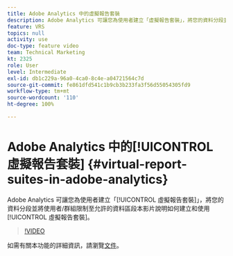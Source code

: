 ```yaml
---
title: Adobe Analytics 中的虛擬報告套裝
description: Adobe Analytics 可讓您為使用者建立「虛擬報告套裝」，將您的資料分段並將使用者/群組限制至允許的資料區段本影片說明如何建立和使用虛擬報告套裝。
feature: VRS
topics: null
activity: use
doc-type: feature video
team: Technical Marketing
kt: 2325
role: User
level: Intermediate
exl-id: db1c229a-96a0-4ca0-8c4e-a04721564c7d
source-git-commit: fe861dfd541c1b9cb3b233fa3f56d55054305fd9
workflow-type: tm+mt
source-wordcount: '110'
ht-degree: 100%

---
```


# Adobe Analytics 中的[!UICONTROL 虛擬報告套裝] {#virtual-report-suites-in-adobe-analytics}

Adobe Analytics 可讓您為使用者建立「[!UICONTROL 虛擬報告套裝]」，將您的資料分段並將使用者/群組限制至允許的資料區段本影片說明如何建立和使用[!UICONTROL 虛擬報告套裝]。

>[!VIDEO](https://video.tv.adobe.com/v/25412/?quality=12)

如需有關本功能的詳細資訊，請瀏覽[文件](https://experienceleague.adobe.com/docs/analytics/components/virtual-report-suites/vrs-about.html?lang=zh-Hant)。

